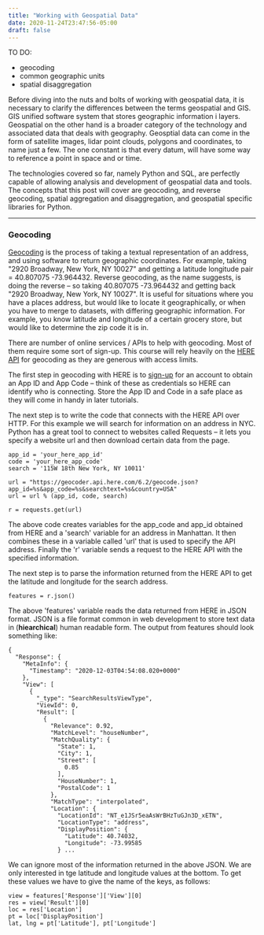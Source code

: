 ```yaml
---
title: "Working with Geospatial Data"
date: 2020-11-24T23:47:56-05:00
draft: false
---
```


TO DO:
- geocoding
- common geographic units
- spatial disaggregation


Before diving into the nuts and bolts of working with geospatial data, it is necessary to clarify the differences between the terms geospatial and GIS. GIS unified software system that stores geographic information i layers. Geospatial on the other hand is a broader category of the technology and associated data that deals with geography. Geosptial data can come in the form of satellite images, lidar point clouds, polygons and coordinates, to name just a few. The one constant is that every datum, will have some way to reference a point in space and or time.

The technologies covered so far, namely Python and SQL, are perfectly capable of allowing analysis and development of geospatial data and tools. The concepts that this post will cover are geocoding, and reverse geocoding, spatial aggregation and disaggregation, and geospatial specific libraries for Python.

---

### Geocoding


[Geocoding](https://en.wikipedia.org/wiki/Geocoding) is the process of taking a textual representation of an address, and using software to return geographic coordinates. For example, taking "2920 Broadway, New York, NY 10027" and getting a latitude longitude pair = 40.807075 -73.964432. Reverse geocoding, as the name suggests, is doing the reverse – so taking 40.807075 -73.964432 and getting back "2920 Broadway, New York, NY 10027". It is useful for situations where you have a places address, but would like to locate it geographically, or when you have to merge to datasets, with differing geographic information. For example, you know latitude and longitude of a certain grocery store, but would like to determine the zip code it is in.

There are number of online services / APIs to help with geocoding. Most of them require some sort of sign-up. This course will rely heavily on the [HERE API](https://www.here.com/) for geocoding as they are generous with access limits.

The first step in geocoding with HERE is to [sign-up](https://developer.here.com/sign-up?create=Freemium-Basic&keepState=true&step=account) for an account to obtain an App ID and App Code – think of these as credentials so HERE can identify who is connecting. Store the App ID and Code in a safe place as they will come in handy in later tutorials.

The next step is to write the code that connects with the HERE API over HTTP. For this example we will search for information on an address in NYC. Python has a great tool to connect to websites called Requests – it lets you specify a website url and then download certain data from the page.

```
app_id = 'your_here_app_id'
code = 'your_here_app_code'
search = '115W 18th New York, NY 10011'

url = "https://geocoder.api.here.com/6.2/geocode.json?app_id=%s&app_code=%s&searchtext=%s&country=USA"
url = url % (app_id, code, search)

r = requests.get(url)
```

The above code creates variables for the app_code and app_id obtained from HERE and a 'search' variable for an address in Manhattan. It then combines these in a variable called 'url' that is used to specify the API address. Finally the 'r' variable sends a request to the HERE API with the specified information.

The next step is to parse the information returned from the HERE API to get the latitude and longitude for the search address.

```
features = r.json()
```

The above 'features' variable reads the data returned from HERE in JSON format. JSON is a file format common in web development to store text data in (**hiearchical**) human readable form. The output from features should look something like:

```
{
  "Response": {
    "MetaInfo": {
      "Timestamp": "2020-12-03T04:54:08.020+0000"
    },
    "View": [
      {
        "_type": "SearchResultsViewType",
        "ViewId": 0,
        "Result": [
          {
            "Relevance": 0.92,
            "MatchLevel": "houseNumber",
            "MatchQuality": {
              "State": 1,
              "City": 1,
              "Street": [
                0.85
              ],
              "HouseNumber": 1,
              "PostalCode": 1
            },
            "MatchType": "interpolated",
            "Location": {
              "LocationId": "NT_e1JSr5eaAsWrBHzTuGJn3D_xETN",
              "LocationType": "address",
              "DisplayPosition": {
                "Latitude": 40.74032,
                "Longitude": -73.99585
              } ...
```

We can ignore most of the information returned in the above JSON. We are only interested in tge latitude and longitude values at the bottom. To get these values we have to give the name of the keys, as follows:

```
view = features['Response']['View'][0]
res = view['Result'][0]
loc = res['Location']
pt = loc['DisplayPosition']
lat, lng = pt['Latitude'], pt['Longitude']
```
